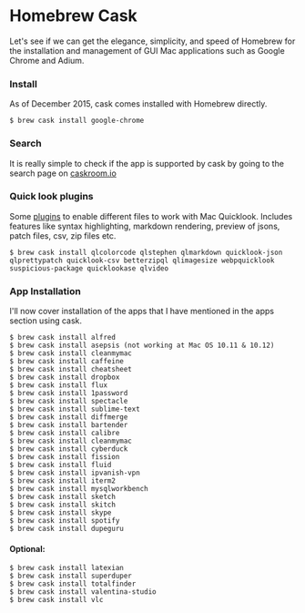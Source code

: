 # Homebrew Cask

Let's see if we can get the elegance, simplicity, and speed of Homebrew for the installation and management of GUI Mac applications such as Google Chrome and Adium.

### Install

As of December 2015, cask comes installed with Homebrew directly.

```
$ brew cask install google-chrome
```

### Search

It is really simple to check if the app is supported by cask by going to the search page on [caskroom.io](http://caskroom.io/)

### Quick look plugins

Some [plugins](https://github.com/sindresorhus/quick-look-plugins) to enable different files to work with Mac Quicklook. Includes features like syntax highlighting, markdown rendering, preview of jsons, patch files, csv, zip files etc.

```
$ brew cask install qlcolorcode qlstephen qlmarkdown quicklook-json qlprettypatch quicklook-csv betterzipql qlimagesize webpquicklook suspicious-package quicklookase qlvideo
```

### App Installation

I'll now cover installation of the apps that I have mentioned in the apps section using cask.

```
$ brew cask install alfred
$ brew cask install asepsis (not working at Mac OS 10.11 & 10.12)
$ brew cask install cleanmymac
$ brew cask install caffeine
$ brew cask install cheatsheet
$ brew cask install dropbox
$ brew cask install flux
$ brew cask install 1password
$ brew cask install spectacle
$ brew cask install sublime-text
$ brew cask install diffmerge
$ brew cask install bartender
$ brew cask install calibre
$ brew cask install cleanmymac
$ brew cask install cyberduck
$ brew cask install fission
$ brew cask install fluid
$ brew cask install ipvanish-vpn
$ brew cask install iterm2
$ brew cask install mysqlworkbench
$ brew cask install sketch
$ brew cask install skitch
$ brew cask install skype
$ brew cask install spotify
$ brew cask install dupeguru
```
#### Optional:
```
$ brew cask install latexian
$ brew cask install superduper
$ brew cask install totalfinder
$ brew cask install valentina-studio
$ brew cask install vlc
```





